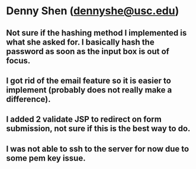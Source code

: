 # Denny Shen (dennyshe@usc.edu)
## Not sure if the hashing method I implemented is what she asked for. I basically hash the password as soon as the input box is out of focus.

## I got rid of the email feature so it is easier to implement (probably does not really make a difference).

## I added 2 validate JSP to redirect on form submission, not sure if this is the best way to do.

## I was not able to ssh to the server for now due to some pem key issue.